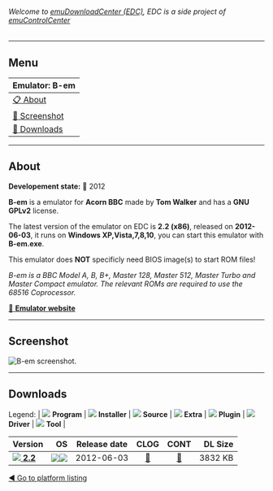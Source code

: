 ###### Welcome to [emuDownloadCenter (EDC)](https://github.com/PhoenixInteractiveNL/emuDownloadCenter/wiki/), EDC is a side project of [emuControlCenter](https://github.com/PhoenixInteractiveNL/emuControlCenter/wiki/)
***
## Menu
| **Emulator: B-em** |
|:---------|
| [:clipboard: About](#about) |
| [:sunrise: Screenshot](#screenshot) |
| [:floppy_disk: Downloads](#downloads) |
***
## About
**Developement state:** :red_circle: 2012

**B-em** is a emulator for **Acorn BBC** made by **Tom Walker** and has a **GNU GPLv2** license.

The latest version of the emulator on EDC is **2.2 (x86)**, released on **2012-06-03**, it runs on **Windows XP,Vista,7,8,10**, you can start this emulator with **B-em.exe**.

This emulator does **NOT** specificly need BIOS image(s) to start ROM files!

_B-em is a BBC Model A, B, B+, Master 128, Master 512, Master Turbo and Master Compact emulator. The relevant ROMs are required to use the 68516 Coprocessor._

[:link: **Emulator website**](http://b-em.bbcmicro.com/)
***
## Screenshot
![](https://raw.githubusercontent.com/PhoenixInteractiveNL/emuDownloadCenter/master/hooks/bem/emulator_screen_01.jpg "B-em screenshot.")
***
## Downloads
Legend: | 
![](https://raw.githubusercontent.com/wiki/PhoenixInteractiveNL/emuDownloadCenter/images_misc/icon_program_24.png) **Program** | 
![](https://raw.githubusercontent.com/wiki/PhoenixInteractiveNL/emuDownloadCenter/images_misc/icon_installer_24.png) **Installer** | 
![](https://raw.githubusercontent.com/wiki/PhoenixInteractiveNL/emuDownloadCenter/images_misc/icon_source_code_24.png) **Source** | 
![](https://raw.githubusercontent.com/wiki/PhoenixInteractiveNL/emuDownloadCenter/images_misc/icon_extra_24.png) **Extra** | 
![](https://raw.githubusercontent.com/wiki/PhoenixInteractiveNL/emuDownloadCenter/images_misc/icon_plugin_24.png) **Plugin** | 
![](https://raw.githubusercontent.com/wiki/PhoenixInteractiveNL/emuDownloadCenter/images_misc/icon_driver_24.png) **Driver** | 
![](https://raw.githubusercontent.com/wiki/PhoenixInteractiveNL/emuDownloadCenter/images_misc/icon_tool_24.png) **Tool** | 
 
| Version | OS | Release date | CLOG | CONT | DL Size |
|:--------|---:|:------------:|:----:|:----:|--------:|
| [![](https://raw.githubusercontent.com/wiki/PhoenixInteractiveNL/emuDownloadCenter/images_misc/icon_program_24.png) **2.2**](https://github.com/PhoenixInteractiveNL/edc-repo0007/raw/master/bem/2.2.7z) | ![](https://raw.githubusercontent.com/wiki/PhoenixInteractiveNL/emuDownloadCenter/images_misc/logo_windows_24.png)![](https://raw.githubusercontent.com/wiki/PhoenixInteractiveNL/emuDownloadCenter/images_misc/icon_32-bit_24.png) | 2012-06-03 | [:page_facing_up:](https://github.com/PhoenixInteractiveNL/edc-repo0007/blob/master/bem/2.2_changelog.txt) | [:mag_right:](https://github.com/PhoenixInteractiveNL/edc-repo0007/blob/master/bem/2.2_contents.txt) | 3832 KB |

[:arrow_backward: Go to platform listing](https://github.com/PhoenixInteractiveNL/emuDownloadCenter/wiki/EDC-Platform-List)
